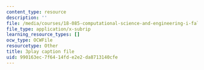 ```yaml
---
content_type: resource
description: ''
file: /media/courses/18-085-computational-science-and-engineering-i-fall-2008/990163ec7f6414fde2e2da8713140cfe_28tqrlZSMhk.srt
file_type: application/x-subrip
learning_resource_types: []
ocw_type: OCWFile
resourcetype: Other
title: 3play caption file
uid: 990163ec-7f64-14fd-e2e2-da8713140cfe
---
```

